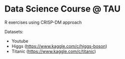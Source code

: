 # Data Science Course @ TAU
R exercises using CRISP-DM approach

Datasets:
* Youtube
* Higgs (https://www.kaggle.com/c/higgs-boson)
* Titanic (https://www.kaggle.com/c/titanic)
